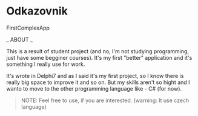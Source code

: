 # Odkazovnik
FirstComplexApp

_ ABOUT _

This is a result of student project (and no, I'm not studying programming, just have some begginer courses). 
It's my first "better" application and it's something I really use for work. 

It's wrote in Delphi7 and as I said it's my first project, so I know there is really big space to improve it and so on.
But my skills aren't so hight and I wanto to move to the other programming language like - C# (for now).

> NOTE: Feel free to use, if you are interested. (warning: It use czech language)
